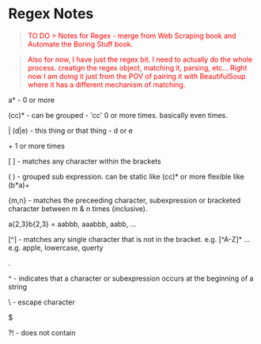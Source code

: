 # Regex Notes

><p style="color:red;">TO DO > Notes for Regex - merge from Web Scraping book and Automate the Boring Stuff book. </p>


><p style="color:red;">Also for now, I have just the regex bit. I need to actually do the whole process. creatign the regex object, matching it, parsing, etc... Right now I am doing it just from the POV of pairing it with BeautifulSoup where it has a different mechanism of matching. </p>

a* - 0 or more

(cc)* - can be grouped - 'cc' 0 or more times. basically even times.

|
(d|e) - this thing or that thing - d or e

\+ 1 or more times

[ ] - matches any character within the brackets

( ) - grouped sub expression. can be static like (cc)* or more flexible like (b*a)+

{m,n} - matches the preceeding character, subexpression or bracketed character between m & n times (inclusive).

a{2,3}b{2,3} = aabbb, aaabbb, aabb, ...

[^] - matches any single character that is not in the bracket. e.g. [^A-Z]* ... e.g. apple, lowercase, querty

.

^ - indicates that a character or subexpression occurs at the beginning of a string

\ - escape character

$

?! - does not contain


